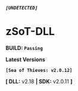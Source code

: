 __*`[UNDETECTED]`*__
# zSoT-DLL
__BUILD: `Passing`__

__Latest Versions__

__``[Sea of Thieves: v2.0.12]``__

__[ DLL:__ v2.18 __| SDK:__ v2.0.11 __]__
